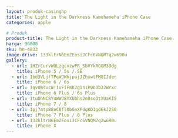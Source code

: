 ```yaml
---
layout: produk-casinghp
title: The Light in the Darkness Kamehameha iPhone Case
categories: apple

# Produk
product-title: The Light in the Darkness Kamehameha iPhone Case
harga: 90000
sku: hn-4833
image-drive: 133kltrN6EmZEosiJCFc6VNQM7q2w690u
gallery:
  - url: 1HZrCurvWOLzqcvzwPR_SbVYkRGGM39dg
    title: iPhone 5 / 5s / SE
  - url: 1bd3VLjfTPqWJWhjpujJZhxwtFM8IJder
    title: iPhone 6 / 6s
  - url: 1qv0msucWT1uFiFmK2gInIP0bOb32Wrxc
    title: iPhone 6 Plus / 6s Plus
  - url: 1tuDhNC8Y4WWJ8YXUbhs2m8soOtXUaKIS
    title: iPhone 7 / 8
  - url: 1pj7mtp88eCBTl0bGnXPdgKD1gd6kJ2S0
    title: iPhone 7 Plus / 8 Plus
  - url: 133kltrN6EmZEosiJCFc6VNQM7q2w690u
    title: iPhone X
---
```

